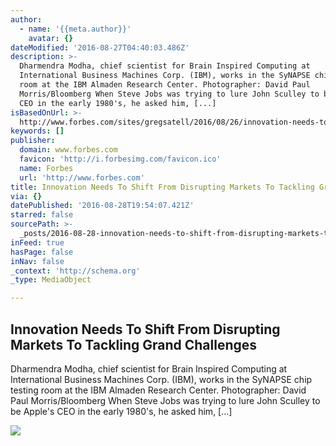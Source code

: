 ```yaml
---
author:
  - name: '{{meta.author}}'
    avatar: {}
dateModified: '2016-08-27T04:40:03.486Z'
description: >-
  Dharmendra Modha, chief scientist for Brain Inspired Computing at
  International Business Machines Corp. (IBM), works in the SyNAPSE chip testing
  room at the IBM Almaden Research Center. Photographer: David Paul
  Morris/Bloomberg When Steve Jobs was trying to lure John Sculley to be Apple's
  CEO in the early 1980's, he asked him, [...]
isBasedOnUrl: >-
  http://www.forbes.com/sites/gregsatell/2016/08/26/innovation-needs-to-shift-from-disrupting-markets-to-tackling-grand-challenges/
keywords: []
publisher:
  domain: www.forbes.com
  favicon: 'http://i.forbesimg.com/favicon.ico'
  name: Forbes
  url: 'http://www.forbes.com'
title: Innovation Needs To Shift From Disrupting Markets To Tackling Grand Challenges
via: {}
datePublished: '2016-08-28T19:54:07.421Z'
starred: false
sourcePath: >-
  _posts/2016-08-28-innovation-needs-to-shift-from-disrupting-markets-to-tacklin.md
inFeed: true
hasPage: false
inNav: false
_context: 'http://schema.org'
_type: MediaObject

---
```

<article style=""><h1>Innovation Needs To Shift From Disrupting Markets To Tackling Grand Challenges</h1><p>Dharmendra Modha, chief scientist for Brain Inspired Computing at International Business Machines Corp. (IBM), works in the SyNAPSE chip testing room at the IBM Almaden Research Center. Photographer: David Paul Morris/Bloomberg When Steve Jobs was trying to lure John Sculley to be Apple's CEO in the early 1980's, he asked him, [...]</p><img src="http://specials-images.forbesimg.com/imageserve/37465848/640x434.jpg?fit=scale" /></article>